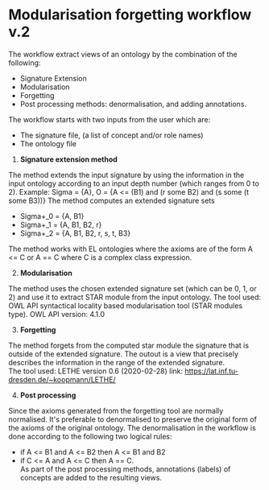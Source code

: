 # Modularisation forgetting workflow v.2

The workflow extract views of an ontology by the combination of the following:
* Signature Extension
* Modularisation
* Forgetting
* Post processing methods: denormalisation, and adding annotations.

The workflow starts with two inputs from the user which are: 
  * The signature file, (a list of concept and/or role names) 
  * The ontology file<br/>
  
1. **Signature extension method**

The method extends the input signature by using the information in the input ontology according to an input depth number (which ranges from 0 to 2). Example: 
Sigma = {A}, O = {A <= (B1) and (r some B2) and (s some (t some B3))} 
The method computes an extended signature sets 
* Sigma+\_0 = {A, B1}
* Sigma+\_1 = {A, B1, B2, r}
* Sigma+\_2 = {A, B1, B2, r, s, t, B3}

The method works with EL ontologies where the axioms are of the form A <= C or A == C where C is a complex class expression.

2. **Modularisation**

The method uses the chosen extended signature set (which can be 0, 1, or 2) and use it to extract STAR module from the input ontology. 
The tool used: OWL API syntactical locality based modularisation tool (STAR modules type). OWL API version: 4.1.0

3. **Forgetting**

The method forgets from the computed star module the signature that is outside of the extended signature. The outout is a view that precisely describes the information in the range of the extended signature.<br/>
The tool used: LETHE version 0.6 (2020-02-28) link: https://lat.inf.tu-dresden.de/~koopmann/LETHE/

4. **Post processing**

Since the axioms generated from the forgetting tool are normally normalised. It's preferable to denormalised to preserve the original form of the axioms of the original ontology. The denormalisation in the workflow is done according to the following two logical rules: <br/>
* if A <= B1 and A <= B2 then A <= B1 and B2 
* if C <= A and A <= C then A == C. <br/>
As part of the post processing methods, annotations (labels) of concepts are added to the resulting views. 
